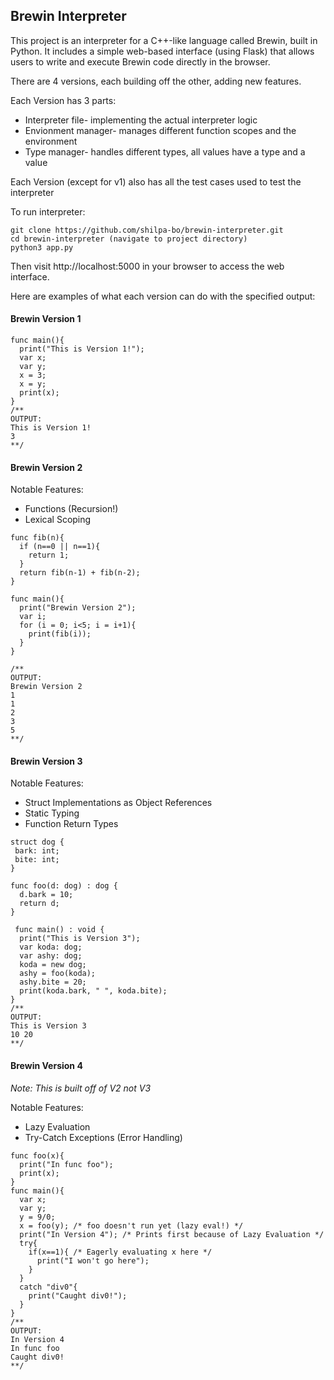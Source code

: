 ## Brewin Interpreter

This project is an interpreter for a C++-like language called Brewin, built in Python. It includes a simple web-based interface (using Flask) that allows users to write and execute Brewin code directly in the browser.

There are 4 versions, each building off the other, adding new features.

Each Version has 3 parts:
- Interpreter file- implementing the actual interpreter logic
- Envionment manager- manages different function scopes and the environment
- Type manager- handles different types, all values have a type and a value

Each Version (except for v1) also has all the test cases used to test the interpreter

To run interpreter:
```
git clone https://github.com/shilpa-bo/brewin-interpreter.git
cd brewin-interpreter (navigate to project directory)
python3 app.py
```
Then visit http://localhost:5000 in your browser to access the web interface.


Here are examples of what each version can do with the specified output:

#### Brewin Version 1
```
func main(){
  print("This is Version 1!");
  var x;
  var y;
  x = 3;
  x = y;
  print(x);
}
/**
OUTPUT:
This is Version 1!
3
**/
```

#### Brewin Version 2
Notable Features:
- Functions (Recursion!)
- Lexical Scoping
```
func fib(n){
  if (n==0 || n==1){
    return 1;
  }
  return fib(n-1) + fib(n-2);
}

func main(){
  print("Brewin Version 2");
  var i;
  for (i = 0; i<5; i = i+1){
    print(fib(i));
  }
}

/**
OUTPUT:
Brewin Version 2
1
1
2
3
5
**/
```

#### Brewin Version 3
Notable Features: 
- Struct Implementations as Object References
- Static Typing
- Function Return Types
```
struct dog {
 bark: int;
 bite: int;
}

func foo(d: dog) : dog { 
  d.bark = 10;
  return d;
}

 func main() : void {
  print("This is Version 3");
  var koda: dog;
  var ashy: dog;
  koda = new dog;
  ashy = foo(koda);
  ashy.bite = 20;
  print(koda.bark, " ", koda.bite);
}
/**
OUTPUT:
This is Version 3
10 20
**/
```

#### Brewin Version 4
*Note: This is built off of V2 not V3*

Notable Features:
- Lazy Evaluation
- Try-Catch Exceptions (Error Handling)
```
func foo(x){
  print("In func foo");
  print(x);
}
func main(){
  var x;
  var y;
  y = 9/0;
  x = foo(y); /* foo doesn't run yet (lazy eval!) */
  print("In Version 4"); /* Prints first because of Lazy Evaluation */
  try{
    if(x==1){ /* Eagerly evaluating x here */
      print("I won't go here");
    }
  }
  catch "div0"{
    print("Caught div0!");
  }
}
/**
OUTPUT:
In Version 4
In func foo
Caught div0!
**/
```
